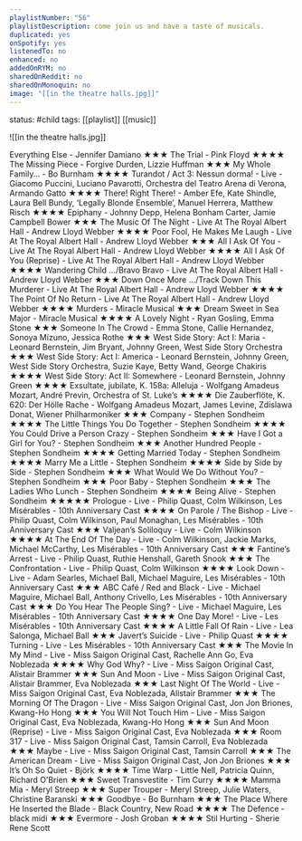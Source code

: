 ```yaml
---
playlistNumber: "56"
playlistDescription: come join us and have a taste of musicals.
duplicated: yes
onSpotify: yes
listenedTo: no
enhanced: no
addedOnRYM: no
sharedOnReddit: no
sharedOnMonoquin: no
image: "[[in the theatre halls.jpg]]"
---
```

status: #child 
tags: [[playlist]] [[music]] 

![[in the theatre halls.jpg]]

Everything Else - Jennifer Damiano ★★★
The Trial - Pink Floyd ★★★★
The Missing Piece - Forgive Durden, Lizzie Huffman ★★★
My Whole Family… - Bo Burnham ★★★★
Turandot  / Act 3: Nessun dorma! - Live - Giacomo Puccini, Luciano Pavarotti, Orchestra del Teatro Arena di Verona, Armando Gatto ★★★★
There! Right There! - Amber Efe, Kate Shindle, Laura Bell Bundy, ‘Legally Blonde Ensemble’, Manuel Herrera, Matthew Risch ★★★★
Epiphany - Johnny Depp, Helena Bonham Carter, Jamie Campbell Bower ★★★
The Music Of The Night - Live At The Royal Albert Hall - Andrew Lloyd Webber ★★★★
Poor Fool, He Makes Me Laugh - Live At The Royal Albert Hall - Andrew Lloyd Webber ★★★
All I Ask Of You  - Live At The Royal Albert Hall - Andrew Lloyd Webber ★★★★
All I Ask Of You (Reprise) - Live At The Royal Albert Hall - Andrew Lloyd Webber ★★★★
Wandering Child …/Bravo Bravo - Live At The Royal Albert Hall - Andrew Lloyd Webber ★★★
Down Once More …/Track Down This Murderer - Live At The Royal Albert Hall - Andrew Lloyd Webber ★★★★
The Point Of No Return - Live At The Royal Albert Hall - Andrew Lloyd Webber ★★★★
Murders - Miracle Musical ★★★
Dream Sweet in Sea Major - Miracle Musical ★★★★
A Lovely Night - Ryan Gosling, Emma Stone ★★★
Someone In The Crowd - Emma Stone, Callie Hernandez, Sonoya Mizuno, Jessica Rothe ★★★
West Side Story: Act I: Maria - Leonard Bernstein, Jim Bryant, Johnny Green, West Side Story Orchestra ★★★
West Side Story: Act I: America - Leonard Bernstein, Johnny Green, West Side Story Orchestra, Suzie Kaye, Betty Wand, George Chakiris ★★★★
West Side Story: Act II: Somewhere - Leonard Bernstein, Johnny Green ★★★★
Exsultate, jubilate, K. 158a: Alleluja - Wolfgang Amadeus Mozart, André Previn, Orchestra of St. Luke’s ★★★★
Die Zauberflöte, K. 620: Der Hölle Rache - Wolfgang Amadeus Mozart, James Levine, Zdislawa Donat, Wiener Philharmoniker ★★★
Company - Stephen Sondheim ★★★★
The Little Things You Do Together - Stephen Sondheim ★★★★
You Could Drive a Person Crazy - Stephen Sondheim ★★★
Have I Got a Girl for You? - Stephen Sondheim ★★★
Another Hundred People - Stephen Sondheim ★★★★
Getting Married Today - Stephen Sondheim ★★★★
Marry Me a Little - Stephen Sondheim ★★★★
Side by Side by Side - Stephen Sondheim ★★★
What Would We Do Without You? - Stephen Sondheim ★★★
Poor Baby - Stephen Sondheim ★★★
The Ladies Who Lunch - Stephen Sondheim ★★★★
Being Alive - Stephen Sondheim ★★★★★
Prologue - Live - Philip Quast, Colm Wilkinson, Les Misérables - 10th Anniversary Cast ★★★★
On Parole / The Bishop - Live - Philip Quast, Colm Wilkinson, Paul Monaghan, Les Misérables - 10th Anniversary Cast ★★★
Valjean’s Soliloquy - Live - Colm Wilkinson ★★★★
At The End Of The Day - Live - Colm Wilkinson, Jackie Marks, Michael McCarthy, Les Misérables - 10th Anniversary Cast ★★★
Fantine’s Arrest - Live - Philip Quast, Ruthie Henshall, Gareth Snook ★★★
The Confrontation - Live - Philip Quast, Colm Wilkinson ★★★★
Look Down - Live - Adam Searles, Michael Ball, Michael Maguire, Les Misérables - 10th Anniversary Cast ★★★
ABC Café / Red and Black - Live - Michael Maguire, Michael Ball, Anthony Crivello, Les Misérables - 10th Anniversary Cast ★★★
Do You Hear The People Sing? - Live - Michael Maguire, Les Misérables - 10th Anniversary Cast ★★★★
One Day More! - Live - Les Misérables - 10th Anniversary Cast ★★★★
A Little Fall Of Rain - Live - Lea Salonga, Michael Ball ★★★
Javert’s Suicide - Live - Philip Quast ★★★★
Turning - Live - Les Misérables - 10th Anniversary Cast ★★★
The Movie In My Mind - Live - Miss Saigon Original Cast, Rachelle Ann Go, Eva Noblezada ★★★★
Why God Why? - Live - Miss Saigon Original Cast, Alistair Brammer ★★★
Sun And Moon - Live - Miss Saigon Original Cast, Alistair Brammer, Eva Noblezada ★★★
Last Night Of The World - Live - Miss Saigon Original Cast, Eva Noblezada, Alistair Brammer ★★★
The Morning Of The Dragon - Live - Miss Saigon Original Cast, Jon Jon Briones, Kwang-Ho Hong ★★★
You Will Not Touch Him - Live - Miss Saigon Original Cast, Eva Noblezada, Kwang-Ho Hong ★★★
Sun And Moon (Reprise) - Live - Miss Saigon Original Cast, Eva Noblezada ★★★
Room 317 - Live - Miss Saigon Original Cast, Tamsin Carroll, Eva Noblezada ★★★
Maybe - Live - Miss Saigon Original Cast, Tamsin Carroll ★★★
The American Dream - Live - Miss Saigon Original Cast, Jon Jon Briones ★★★
It’s Oh So Quiet - Björk ★★★★
Time Warp - Little Nell, Patricia Quinn, Richard O’Brien ★★★
Sweet Transvestite - Tim Curry ★★★★
Mamma Mia - Meryl Streep ★★★
Super Trouper - Meryl Streep, Julie Waters, Christine Baranski ★★★
Goodbye - Bo Burnham ★★★
The Place Where He Inserted the Blade - Black Country, New Road ★★★★
The Defence - black midi ★★★
Evermore - Josh Groban ★★★★
Stil Hurting - Sherie Rene Scott

